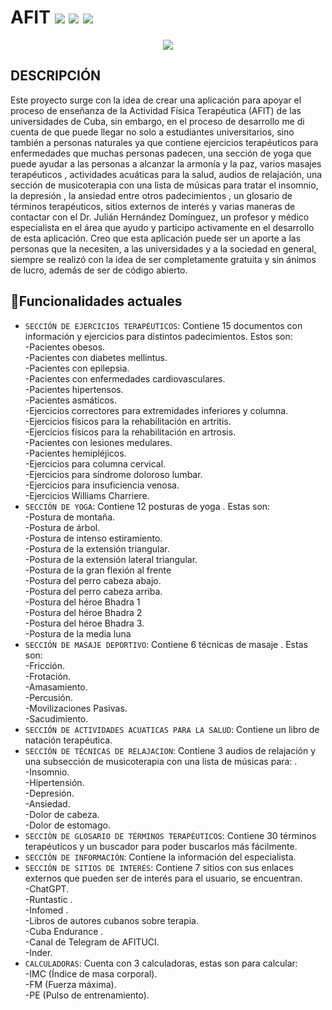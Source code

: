 
<h1 align="left"> AFIT 
<img src="https://img.shields.io/badge/STATUS-COMPLETADO-green">
<a href="https://unity.com/"><img src="https://img.shields.io/badge/Unity-2019.3.3f1-blue.svg?logo=unity"></a>
<img src="https://img.shields.io/github/stars/1MarioRG3?style=social">
</h1>
<p align="center">
<img src="https://github.com/1MarioRG3/AFIT/assets/133591669/e6c8e2a2-bf23-4652-a9c6-6f11f283e2b4">
</p>

## DESCRIPCIÓN 
Este proyecto surge con la idea de crear una aplicación para apoyar el proceso de enseñanza de la Actividad Física Terapéutica (AFIT) de las universidades de Cuba, sin embargo, en el proceso de desarrollo me di cuenta de que puede llegar no solo a estudiantes universitarios, sino también a personas naturales ya que contiene ejercicios terapéuticos para enfermedades que muchas personas padecen, una sección de yoga que puede ayudar a las personas a alcanzar la armonía y la paz, varios masajes terapéuticos , actividades acuáticas para la salud, audios de relajación, una sección de musicoterapia con una lista de músicas para tratar el insomnio, la depresión , la ansiedad entre otros padecimientos , un glosario de términos terapéuticos, sitios externos de interés y varias maneras de contactar con el Dr. Julián Hernández Domínguez, un profesor y médico especialista en el área que ayudo y participo activamente en el desarrollo de esta aplicación.
Creo que esta aplicación puede ser un aporte a las personas que la necesiten, a las universidades y a la sociedad en general, siempre se realizó con la idea de ser completamente gratuita y sin ánimos de lucro, además de ser de código abierto.
## :calling:Funcionalidades actuales
- `SECCIÓN DE EJERCICIOS TERAPÉUTICOS`:
  Contiene 15 documentos con información y ejercicios para distintos padecimientos. Estos son:<br>
	  -Pacientes obesos.<br>
	  -Pacientes con diabetes mellintus.<br>
	  -Pacientes con epilepsia.<br>
	  -Pacientes con enfermedades cardiovasculares.<br>
	  -Pacientes hipertensos.<br>
	  -Pacientes asmáticos.<br>
    -Ejercicios correctores para extremidades inferiores y columna.<br>
    -Ejercicios físicos para la rehabilitación en artritis.<br>
	  -Ejercicios físicos para la rehabilitación en artrosis.<br>
    -Pacientes con lesiones medulares.<br>
    -Pacientes hemipléjicos.<br>
    -Ejercicios para columna cervical.<br>
    -Ejercicios para síndrome doloroso lumbar.<br>
    -Ejercicios para insuficiencia venosa.<br>
    -Ejercicios Williams Charriere.<br>
- `SECCIÓN DE YOGA`:
  Contiene 12 posturas de yoga . Estas son:<br>
-Postura de montaña.<br>
-Postura de árbol.<br>
-Postura de intenso estiramiento.<br>
-Postura de la extensión triangular.<br>
-Postura de la extensión lateral triangular.<br>
-Postura de la gran flexión al frente<br>
-Postura del perro cabeza abajo.<br>
-Postura del perro cabeza arriba.<br>
-Postura del héroe Bhadra 1<br>
-Postura del héroe Bhadra 2<br>
-Postura del héroe Bhadra 3.<br>
-Postura de la media luna<br>
- `SECCIÓN DE MASAJE DEPORTIVO`:
  Contiene 6 técnicas de masaje . Estas son:<br>
-Fricción.<br>
-Frotación.<br>
-Amasamiento.<br>
-Percusión. <br>
-Movilizaciones Pasivas.<br>
-Sacudimiento. <br>
- `SECCIÓN DE ACTIVIDADES ACUATICAS PARA LA SALUD`: Contiene un libro de natación terapéutica.
- `SECCIÓN DE TÉCNICAS DE RELAJACION`: Contiene 3 audios de relajación y una subsección de musicoterapia con una lista de músicas para: .<br>
-Insomnio.<br>
-Hipertensión.<br>
-Depresión.<br>
-Ansiedad. <br>
-Dolor de cabeza.<br>
-Dolor de estomago.<br>
- `SECCIÓN DE GLOSARIO DE TÉRMINOS TERAPÉUTICOS`: Contiene 30 términos terapéuticos y un buscador para poder buscarlos más fácilmente.
- `SECCIÓN DE INFORMACIÓN`: Contiene la información del especialista.
- `SECCIÓN DE SITIOS DE INTERÉS`: Contiene 7 sitios con sus enlaces externos que pueden ser de interés para el usuario, se encuentran.<br>
-ChatGPT.<br>
-Runtastic .<br>
-Infomed .<br>
-Libros de autores cubanos sobre terapia.<br>
-Cuba Endurance .<br>
-Canal de Telegram de AFITUCI.<br>
-Inder.<br>
- `CALCULADORAS`: Cuenta con 3 calculadoras, estas son para calcular: <br>
-IMC (Índice de masa corporal).<br>
-FM (Fuerza máxima).<br>
-PE (Pulso de entrenamiento).<br>




